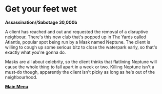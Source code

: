 # Get your feet wet
**Assassination//Sabotage**
**30,000b**

A client has reached and out and requested the removal of a disruptive neighbour. There's this new club that's popped up in The Yards called Atlantis, popular spot being run by a Mask named Neptune. The client is willing to cough up some serious bitz to close the waterpark early, so that's exactly what you're gonna do.

Masks are all about celebrity, so the client thinks that flatlining Neptune will cause the whole thing to fall apart in a week or two. Killing Neptune isn't a must-do though, apparently the client isn't picky as long as he's out of the neighbourhood.

 **[Main Menu](README.md)**